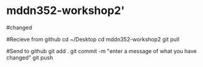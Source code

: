 # mddn352-workshop2'
#changed

#Recieve from github
cd ~/Desktop
cd mddn352-workshop2
git pull

	
#Send to github
git add .
git commit -m "enter a message of what you have changed"
git push